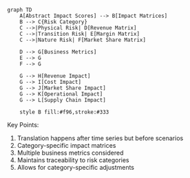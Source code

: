 ```mermaid
graph TD
    A[Abstract Impact Scores] --> B[Impact Matrices]
    B --> C{Risk Category}
    C -->|Physical Risk| D[Revenue Matrix]
    C -->|Transition Risk| E[Margin Matrix]
    C -->|Nature Risk| F[Market Share Matrix]
    
    D --> G[Business Metrics]
    E --> G
    F --> G
    
    G --> H[Revenue Impact]
    G --> I[Cost Impact]
    G --> J[Market Share Impact]
    G --> K[Operational Impact]
    G --> L[Supply Chain Impact]

    style B fill:#f96,stroke:#333
```

Key Points:
1. Translation happens after time series but before scenarios
2. Category-specific impact matrices
3. Multiple business metrics considered
4. Maintains traceability to risk categories
5. Allows for category-specific adjustments